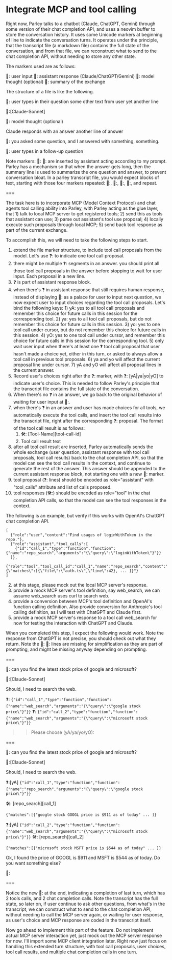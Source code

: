# Integrate MCP and tool calling

Right now, Parley talks to a chatbot (Claude, ChatGPT, Gemini) through some version of their chat completion API, and uses a neovim buffer to store the conversation history. It uses some Unicode markers at beginning of line to indicate the conversation turns. It operates under the principle, that the transcript file (a markdown file) contains the full state of the conversation, and from that file, we can reconstruct what to send to the chat completion API, without needing to store any other state.

The markers used are as follows:

💬: user input
🤖: assistant response (Claude/ChatGPT/Gemini)
🧠: model thought (optional)
📝: summary of the exchange

The structure of a file is like the following. 

💬: user types in their question
some other text from user
yet another line

🤖:[Claude-Sonnet]

🧠: model thought (optional)

Claude responds with an answer
another line of answer

📝: you asked some question, and I answered with something, something.

💬: user types in a follow-up question

Note markers: 🧠: 📝: are inserted by assistant acting according to my prompt. Parley has a mechanism so that when the answer gets long, then the summary line is used to summarize the one question and answer, to prevent conversation bloat. In a parley transcript file, you would expect blocks of text, starting with those four markers repeated: 💬:, 🤖:, 🧠:, 📝:, and repeat.  

===

The task here is to incorporate MCP (Model Context Protocol) and chat agents tool calling ability into Parley, with Parley acting as the glue layer, that 1) talk to local MCP server to get registered tools; 2) send this as tools that assistant can use; 3) parse out assistant's tool use proposal; 4) locally execute such proposals through local MCP; 5) send back tool response as part of the current exchange. 

To accomplish this, we will need to take the following steps to start.

1) extend the file marker structure, to include tool call proposals from the model. Let's use ❓: to indicate one tool call proposal. 
  1) there might be multiple ❓: segments in an answer. you should print all those tool	call proposals in the answer before stopping to wait for user input. Each proposal in a new line.
  2) ❓ is part of assistant response block.
  3) when there's ❓ in assistant response that still requires human response, instead of displaying 💬: as a palace for user to input next question, we now expect user to input choices regarding the tool call proposals. Let's bind the following keys: 
    1) yA: yes to all tool call proposals and remember this choice for future calls in this session for the corresponding tool.
	2) ya: yes to all tool call proposals, but do not remember this choice for future calls in this session.
	3) yo: yes to one tool call under cursor, but do not remember this choice for future calls in this session.
	4) yO: yes to one tool	call under cursor, and remember this choice for future calls in this session for the corresponding tool.
	5) only wait user input when there's at least one ❓ tool call proposal that user hasn't made a choice yet, either in this turn, or asked to always allow a tool call in previous tool proposals.
	6) ya and yo will affect the current proposal line under cursor.
	7) yA and yO will affect all proposal	lines in the current answer.
  4) Record user's choices right after the ❓: marker, with ❓:	[yA|ya|yo|yO] to indicate user's choice. This is needed to follow Parley's principle that the transcript file contains the full state of the conversation.
  5) When there's no ❓ in an answer, we go back to the original behavior of waiting for user input at 💬:.
  6) when there's ❓ in an answer and user has made choices for all tools, we automatically execute the tool calls, and insert the tool call results into the transcript file, right after the corresponding ❓: proposal. The format of the tool call result is as follows:
     1) 🛠️: [Tool-Name][tool-call-id]
     2) Tool call result text
  7) after all tool call result are inserted, Parley automatically sends the whole exchange (user question, assistant response with tool call proposals, tool call results) back to the chat completion API, so that the model can see the tool call results in the context, and continue to generate the rest of the answer. This answer should be appended to the current assistant response block, not starting one with a new 🤖: marker.
  8) tool proposal (❓: lines) should be encoded as role="assistant" with "tool_calls" attribute and list of calls proposed.
  9) tool responses (🛠️:) should be encoded as role="tool" in the chat completion API calls, so that the model can see the tool responses in the context.

  The following is an example, but verify if this works with OpenAI's ChatGPT chat completion API. 

```
[
  {"role":"user","content":"Find usages of loginWithToken in the repo."},
  {"role":"assistant","tool_calls":[
    {"id":"call_1","type":"function","function":{"name":"repo_search","arguments":"{\"query\":\"loginWithToken\"}"}}
  ]},
  {"role":"tool","tool_call_id":"call_1","name":"repo_search","content":"{\"matches\":[{\"file\":\"auth.ts\",\"line\":42}, ... ]}"}
]
```

2) at this stage, please mock out the local MCP server's response. 
  1) provide a mock MCP server's tool definition, say web_search, we can assume web_search uses curl to search web.
  2) provide a conversion between MCP's tool definition and OpenAI's function calling definition. Also provide conversion for Anthropic's tool calling definition, as I will test with ChatGPT and Claude first.
  3) provide a mock MCP server's response to a tool call web_search for now for testing the interaction with ChatGPT and Claude.

When you completed this step, I expect the following would work. Note the response from ChatGPT is not precise, you should check out what they return. Note the 🧠: 📝: lines are missing for simplification as they are part of prompting, and might be missing anyway depending on prompting.

===

💬: can you find the latest stock price of google and microsoft?

🤖:[Claude-Sonnet]

Should, I need to search the web.

❓: `{"id":"call_1","type":"function","function":{"name":"web_search","arguments":"{\"query\":\"google stock price\"}"}}`
❓: `{"id":"call_2","type":"function","function":{"name":"web_search","arguments":"{\"query\":\"microsoft stock price\"}"}}`

>> Please choose (yA/ya/yo/yO): 

===

💬: can you find the latest stock price of google and microsoft?

🤖:[Claude-Sonnet]

Should, I need to search the web.

❓:[yA] `{"id":"call_1","type":"function","function":{"name":"repo_search","arguments":"{\"query\":\"google stock price\"}"}}`

🛠️: [repo_search][call_1]

`{"matches":[{"google stock GOOGL price is $911 as of today" ... ]}`

❓:[yA] `{"id":"call_2","type":"function","function":{"name":"web_search","arguments":"{\"query\":\"microsoft stock price\"}"}}`
🛠️: [repo_search][call_2]

`{"matches":[{"microsoft stock MSFT price is $544 as of today" ... ]}`

Ok, I found the price of GOOGL is $911 and MSFT is $544 as of today. Do you want something else?

💬: 

===

Notice the new 💬: at the end, indicating a completion of last turn, which has 2 tools calls, and 2 chat completion calls. Note the transcript has the full state, so later on, if user continue to ask other questions, from what's in the transcript, we can construct what to send to the chat completion API, without needing to call the MCP server again, or waiting for user response, as user's choice and MCP response are coded in the transcript itself.

Now go ahead to implement this part of the feature. Do not implement actual MCP server interaction yet, just mock out the MCP server response for now. I'll import some MCP client integration later. Right now just focus on handling this extended turn structure, with tool call proposals, user choices, tool call results, and multiple chat completion calls in one turn.
